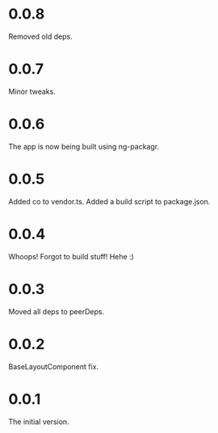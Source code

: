 # 0.0.8
Removed old deps.

# 0.0.7
Minor tweaks.

# 0.0.6
The app is now being built using ng-packagr.

# 0.0.5
Added co to vendor.ts.
Added a build script to package.json.

# 0.0.4
Whoops! Forgot to build stuff! Hehe :)

# 0.0.3
Moved all deps to peerDeps.

# 0.0.2
BaseLayoutComponent fix.

# 0.0.1
The initial version.